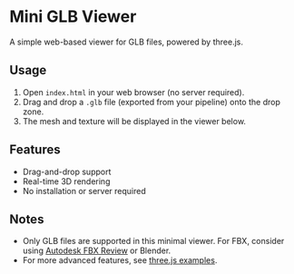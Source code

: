 # Mini GLB Viewer

A simple web-based viewer for GLB files, powered by three.js.

## Usage

1. Open `index.html` in your web browser (no server required).
2. Drag and drop a `.glb` file (exported from your pipeline) onto the drop zone.
3. The mesh and texture will be displayed in the viewer below.

## Features
- Drag-and-drop support
- Real-time 3D rendering
- No installation or server required

## Notes
- Only GLB files are supported in this minimal viewer. For FBX, consider using [Autodesk FBX Review](https://www.autodesk.com/products/fbx/fbx-review) or Blender.
- For more advanced features, see [three.js examples](https://threejs.org/examples/#webgl_loader_gltf). 